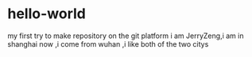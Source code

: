 # hello-world
my first try to make  repository on the git platform
i am JerryZeng,i am in shanghai now ,i come from wuhan ,i like both of the two citys
